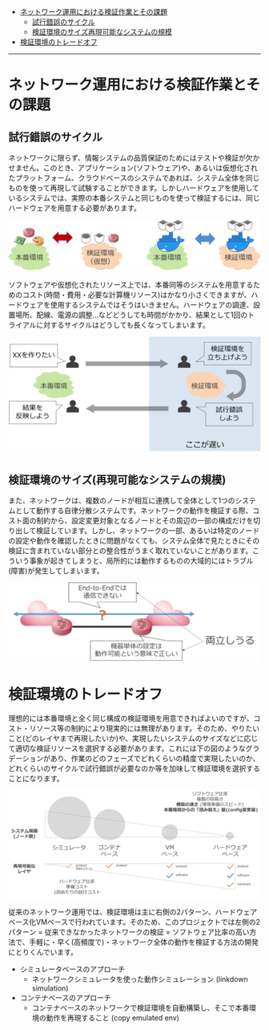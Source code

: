 <!-- TOC -->

- [ネットワーク運用における検証作業とその課題](#%E3%83%8D%E3%83%83%E3%83%88%E3%83%AF%E3%83%BC%E3%82%AF%E9%81%8B%E7%94%A8%E3%81%AB%E3%81%8A%E3%81%91%E3%82%8B%E6%A4%9C%E8%A8%BC%E4%BD%9C%E6%A5%AD%E3%81%A8%E3%81%9D%E3%81%AE%E8%AA%B2%E9%A1%8C)
    - [試行錯誤のサイクル](#%E8%A9%A6%E8%A1%8C%E9%8C%AF%E8%AA%A4%E3%81%AE%E3%82%B5%E3%82%A4%E3%82%AF%E3%83%AB)
    - [検証環境のサイズ再現可能なシステムの規模](#%E6%A4%9C%E8%A8%BC%E7%92%B0%E5%A2%83%E3%81%AE%E3%82%B5%E3%82%A4%E3%82%BA%E5%86%8D%E7%8F%BE%E5%8F%AF%E8%83%BD%E3%81%AA%E3%82%B7%E3%82%B9%E3%83%86%E3%83%A0%E3%81%AE%E8%A6%8F%E6%A8%A1)
- [検証環境のトレードオフ](#%E6%A4%9C%E8%A8%BC%E7%92%B0%E5%A2%83%E3%81%AE%E3%83%88%E3%83%AC%E3%83%BC%E3%83%89%E3%82%AA%E3%83%95)

<!-- /TOC -->

---

# ネットワーク運用における検証作業とその課題

## 試行錯誤のサイクル

ネットワークに限らず、情報システムの品質保証のためにはテストや検証が欠かせません。このとき、アプリケーション(ソフトウェア)や、あるいは仮想化されたプラットフォーム、クラウドベースのシステムであれば、システム全体を同じものを使って再現して試験することができます。しかしハードウェアを使用しているシステムでは、実際の本番システムと同じものを使って検証するには、同じハードウェアを用意する必要があります。

![trial-cycle1](trial_cycle1.png)

ソフトウェアや仮想化されたリソース上では、本番同等のシステムを用意するためのコスト(時間・費用・必要な計算機リソース)はかなり小さくできますが、ハードウェアを使用するシステムではそうはいきません。ハードウェアの調達、設置場所、配線、電源の調整…などどうしても時間がかかり、結果として1回のトライアルに対するサイクルはどうしても長くなってしまいます。

![trial-cycle2](trial_cycle2.png)

## 検証環境のサイズ(再現可能なシステムの規模)

また、ネットワークは、複数のノードが相互に連携して全体として1つのシステムとして動作する自律分散システムです。ネットワークの動作を検証する際、コスト面の制約から、設定変更対象となるノードとその周辺の一部の構成だけを切り出して検証しています。しかし、ネットワークの一部、あるいは特定のノードの設定や動作を確認したときに問題がなくても、システム全体で見たときにその検証に含まれていない部分との整合性がうまく取れていないことがあります。こういう事象が起きてしまうと、局所的には動作するものの大域的にはトラブル(障害)が発生してしまいます。

![env size](env_size.png)

# 検証環境のトレードオフ

理想的には本番環境と全く同じ構成の検証環境を用意できればよいのですが、コスト・リソース等の制約により現実的には無理があります。そのため、やりたいこと(どのレイヤまで再現したいか)や、実現したいシステムのサイズなどに応じて適切な検証リソースを選択する必要があります。これには下の図のようなグラデーションがあり、作業のどのフェーズでどれくらいの精度で実現したいのか、どれくらいのサイクルで試行錯誤が必要なのか等を加味して検証環境を選択することになります。

![tradeoff](tradeoff.png)

従来のネットワーク運用では、検証環境は主に右側の2パターン、ハードウェアベース化VMベースで行われています。そのため、このプロジェクトでは左側の2パターン = 従来できなかったネットワークの検証 = ソフトウェア比率の高い方法で、手軽に・早く(高頻度で)・ネットワーク全体の動作を検証する方法の開発にとりくんでいます。

- シミュレータベースのアプローチ
    - ネットワークシミュレータを使った動作シミュレーション (linkdown simulation)
- コンテナベースのアプローチ
    - コンテナベースのネットワークで検証環境を自動構築し、そこで本番環境の動作を再現すること (copy emulated env)
